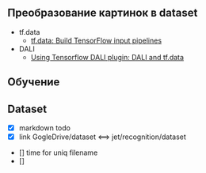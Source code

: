 ## Преобразование картинок в dataset
- tf.data
    - [tf.data: Build TensorFlow input pipelines](https://www.tensorflow.org/guide/data)
- DALI
    - [Using Tensorflow DALI plugin: DALI and tf.data](https://docs.nvidia.com/deeplearning/sdk/dali-developer-guide/docs/examples/frameworks/tensorflow/tensorflow-dataset.html)
## Обучение
## Dataset
- [x] markdown todo 
- [x] link GogleDrive/dataset <==> jet/recognition/dataset
- [] time for uniq filename
- [] 